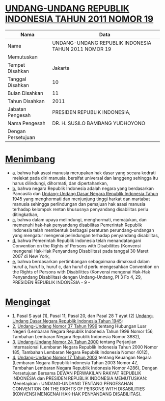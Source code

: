 # [UNDANG-UNDANG REPUBLIK INDONESIA TAHUN 2011 NOMOR 19](http://example.org/legal/document/uu/2011/19)

| Nama | Data |
| ------ | ----- |
|Name|UNDANG-UNDANG REPUBLIK INDONESIA TAHUN 2011 NOMOR 19|
|Memutuskan||
|Tempat Disahkan|Jakarta|
|Tanggal Disahkan|10|
|Bulan Disahkan|11|
|Tahun Disahkan|2011|
|Jabatan Pengesah|PRESIDEN REPUBLIK INDONESIA,|
|Nama Pengesah|DR. H. SUSILO BAMBANG YUDHOYONO|
|Dengan Persetujuan||
# [Menimbang](http://example.org/legal/document/uu/2011/19/menimbang)

* [a.](http://example.org/legal/document/uu/2011/19/menimbang/point/a) bahwa hak asasi manusia merupakan hak dasar yang secara kodrati melekat pada diri manusia, bersifat universal dan langgeng sehingga itu harus dilindungi, dihormati, dan dipertahankan,
* [b.](http://example.org/legal/document/uu/2011/19/menimbang/point/b) bahwa negara Republik Indonesia adalah negara yang berdasarkan Pancasila dan [Undang-Undang Dasar Negara Republik Indonesia Tahun 1945](http://example.org/legal/document/uu) yang menghormati dan menjunjung tinggi harkat dan martabat manusia sehingga perlindungan dan pemajuan hak asasi manusia terhadap kelompok rentan khususnya penyandang disabilitas perlu ditingkatkan,
* [c.](http://example.org/legal/document/uu/2011/19/menimbang/point/c) bahwa dalam upaya melindungi, menghormati, memajukan, dan memenuhi hak-hak penyandang disabilitas Pemerintah Republik Indonesia telah membentuk berbagai peraturan perundang-undangan yang mengatur mengenai pelindungan terhadap penyandang disabilitas,
* [d.](http://example.org/legal/document/uu/2011/19/menimbang/point/d) bahwa Pemerintah Republik Indonesia telah menandatangani Convention on the Rights of Persons with Disabilittes (Konvensi mengenai Hak-Hak Penyandang Disabilitas) pada tanggal 30 Maret 2007 di New York,
* [e.](http://example.org/legal/document/uu/2011/19/menimbang/point/e) bahwa berdasarkan pertimbangan sebagaimana dimaksud dalam huruf a, huruf b, huruf c, dan huruf d perlu mengesahkan Convention on the Rights of Persons with Disabilittes (Konvensi mengenai Hak-Hak Penyandang Disabilitas) dengan Undang-Undang, PI 3 Fo 4, 29, PRESIDEN REPUBLIK INDONESIA - 9 -
# [Mengingat](http://example.org/legal/document/uu/2011/19/mengingat)

* [1.](http://example.org/legal/document/uu/2011/19/mengingat/point/0001) Pasal S ayat (1), Pasal 11, Pasal 20, dan Pasal 28 T ayat (2) [Undang-Undang Dasar Negara Republik Indonesia Tahun 1945](http://example.org/legal/document/uu):
* [2.](http://example.org/legal/document/uu/2011/19/mengingat/point/0002) [Undang-Undang Nomor 37 Tahun 1999](http://example.org/legal/document/uu/1999/37) tentang Hubungan Luar Negeri (Lembaran Negara Republik Indonesia Tahun 1999 Nomor 156, Tambahan Lembaran Negara Republik Indonesia Nomor 3882),
* [3.](http://example.org/legal/document/uu/2011/19/mengingat/point/0003) [Undang-Undang Nomor 24 Tahun 2000](http://example.org/legal/document/uu/2000/24) tentang Perjanjian Internasional (Lembaran Negara Republik Indonesia Tahun 2000 Nomor 185, Tambahan Lembaran Negara Republik Indonesia Nomor 4012),
* [4.](http://example.org/legal/document/uu/2011/19/mengingat/point/0004) [Undang-Undang Nomor 17 Tahun 2003](http://example.org/legal/document/uu/2003/17) tentang Keuangan Negara (Lembaran Negara Republik Indonesia Tahun 2003 Nomor 47, Tambahan Lembaran Negara Republik Indonesia Nomor 4286), Dengan Persetujuan Bersama DEWAN PERWAKILAN RAKYAT REPUBLIK INDONESIA dan PRESIDEN REPUBLIK INDONESIA MEMUTUSKAN: Menetapkan : UNDANG-UNDANG TENTANG PENGESAHAN CONVENTION ON THE RIGHTS OF PERSONS WITH DISABILITIES (KONVENSI MENGENAI HAK-HAK PENYANDANG DISABILITAS).